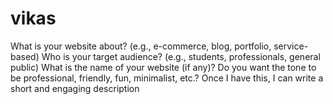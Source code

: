 # vikas
What is your website about? (e.g., e-commerce, blog, portfolio, service-based)  Who is your target audience? (e.g., students, professionals, general public)  What is the name of your website (if any)?  Do you want the tone to be professional, friendly, fun, minimalist, etc.?  Once I have this, I can write a short and engaging description
